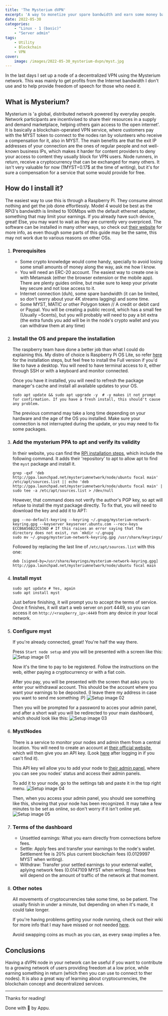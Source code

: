 ```yaml
---
title: 'The Mysterium dVPN'
excerpt: 'A way to monetize your spare bandwidth and earn some money back.'
date: 2022-05-30
categories:
    - "Linux - 1 (basic)"
    - "Server admin"
tags:
    - Utility
    - Blockchain
    - VPN
cover:
    image: /images/2022-05-30_mysterium-dvpn/myst.jpg
---
```


In the last days I set up a node of a decentralized VPN using the Mysterium network. This was mainly to get profits from the Internet bandwidth I don't use and to help provide freedom of speech for those who need it.

## What is Mysterium?

Mysterium is 'a global, distributed network powered by everyday people. Network participants are incentivised to share their resources in a supply and demand marketplace, helping others gain access to the open internet'.
It is basically a blockchain-operated VPN service, where customers pay with the MYST token to connect to the nodes ran by volunteers who receive a compensation for it, also in MYST.
The main benefits are that the exit IP addresses of your connection are the ones of regular people and not well-known business IPs, which makes it harder for content providers to deny your access to content they usually block for VPN users.
Node runners, in return, receive a cryptocurrency that can be exchanged for many others. It isn't very valuable for now (1MYST=0.17$ at the time of writing), but it's for sure a compensation for a service that some would provide for free.

## How do I install it?

The easiest way to use this is through a Raspberry Pi. They consume almost nothing and get the job done effortlessly. Model 4 would be best as the RPi3's bandwidth is limited to 100Mbps with the default ethernet adapter, something that may limit your earnings.
If you already have such device, great! Else, you may want to wait as they are currently very overpriced. The software can be installed in many other ways, so check out [their website](https://mystnodes.com/onboarding) for more info, as even though some parts of this guide may be the same, this may not work due to various reasons on other OSs.

1. ### Prerequisites

    - Some crypto knowledge would come handy, specially to avoid losing some small amounts of money along the way, ask me how I know.
    - You will need an ERC-20 account. The easiest way to create one is with Metamask (either the browser extension or the mobile app). There are plenty guides online, but make sure to keep your private key secure and not lose access to it.
    - Internet connection (duh), some spare bandwidth (it can be limited, so don't worry about your 4K streams lagging) and some time.
    - Some MYST, MATIC or other Polygon token // A credit or debit card or Paypal. You will be creating a public record, which has a small fee (Usually ~5cents), but you will probably will need to pay a bit extra (the extra funds you add will be in the node's crypto wallet and you can withdraw them at any time)

1. ### Install the OS and prepare the installation

    The raspberry team have done a better job than what I could do explaining this. My distro of choice is Raspberry Pi OS Lite, so refer [here](https://www.raspberrypi.com/documentation/computers/getting-started.html#using-raspberry-pi-imager) for the installation steps, but feel free to install the Full version if you'd like to have a desktop.
    You will need to have terminal access to it, either through SSH or with a keyboard and monitor connected.
  
    Once you have it installed, you will need to refresh the package manager's cache and install all available updates to your OS.

    ```console
    sudo apt update && sudo apt upgrade -y  # -y makes it not prompt for confirmation. If you have a fresh install, this should't cause any problem.
    ```
  
    The previous command may take a long time depending on your hardware and the age of the OS you installed. Make sure your connection is not interrupted during the update, or you may need to fix some packages.

1. ### Add the mysterium PPA to apt and verify its validity

    In their website, you can find the [RPi installation steps](https://mystnodes.com/onboarding/rpi/existing/0), which include the following command. It adds their 'repository' to apt to allow apt to find the `myst` package and install it.
  
    ```console
    grep -qxF 'deb http://ppa.launchpad.net/mysteriumnetwork/node/ubuntu focal main' /etc/apt/sources.list || echo 'deb http://ppa.launchpad.net/mysteriumnetwork/node/ubuntu focal main' | sudo tee -a /etc/apt/sources.list > /dev/null
    ```

    However, that command does not verify the author's PGP key, so apt will refuse to install the myst package directly. To fix that, you will need to download the key and add it to APT:

    ```console
    gpg --no-default-keyring --keyring ~/.gnupg/mysterium-network-keyring.gpg --keyserver keyserver.ubuntu.com --recv-keys ECCB6A56B22C536D # If this raises an error saying that the directory does not exist, run `mkdir ~/.gnupg`
    sudo mv ~/.gnupg/mysterium-network-keyring.gpg /usr/share/keyrings/
    ```
  
    Followed by replacing the last line of `/etc/apt/sources.list` with this one:

    ```console
    deb [signed-by=/usr/share/keyrings/mysterium-network-keyring.gpg] http://ppa.launchpad.net/mysteriumnetwork/node/ubuntu focal main
    ```

1. ### Install myst

    ```console
    sudo apt update # Yes, again
    sudo apt install myst
    ```
  
    Just before finishing, it will prompt you to accept the terms of service.
    Once it finishes, it will start a web server on port 4449, so you can access it on `http://<raspberry_ip>:4449` from any device in your local network.

1. ### Configure myst

    If you're already connected, great! You're half the way there.

    Press `Start node setup` and you will be presented with a screen like this:
    ![Setup image 01](/image/2022-05-30_mysterium-dvpn/setup01.png)

    Now it's the time to pay to be registered. Follow the instructions on the web, either paying a cryptocurrency or with a fiat coin.

    After you pay, you will be presented with the screen that asks you to enter your withdrawal account. This should be the account where you want your earnings to be deposited. (I leave there my address in case you want to send me something :P)
    ![Setup image 02](/image/2022-05-30_mysterium-dvpn/setup02.png)

    Then you will be prompted for a password to acces your admin panel, and after a short wait you will be redirected to your main dashboard, which should look like this:
    ![Setup image 03](/image/2022-05-30_mysterium-dvpn/setup03.png)

1. ### MystNodes

    There is a service to monitor your nodes and admin them from a central location. You will need to create an account at [their official website](https://mystnodes.com/registration), which will then give you an API key. (Look [here](https://mystnodes.com/me) after logging in if you can't find it).

    This API key wil allow you to add your node to [their admin panel](https://mystnodes.com/nodes), where you can see you nodes' status and access their admin panels.

    To add it to your node, go to the settings tab and paste it in the top right menu.
    ![Setup image 04](/image/2022-05-30_mysterium-dvpn/setup04.png)

    Then, when you access your admin panel, you should see something like this, showing that your node has been recognized. It may take a few minutes to be set as online, so don't worry if it isn't online yet.
    ![Setup image 05](/image/2022-05-30_mysterium-dvpn/setup05.png)

1. ### Terms of the dashboard

    - Unsettled earnings: What you earn directly from connections before fees.
    - Settle: Apply fees and transfer your earnings to the node's wallet. Settlement fee is 20% plus current blockchain fees (0.0129997 MYST when writing).
    - Withdraw: Transfer your settled earnings to your external wallet, aplying network fees (0.0147109 MYST when writing). These fees will depend on the amount of traffic of the network at that moment.

1. ### Other notes

    All movements of cryptocurrencies take some time, so be patient. The usually finish in under a minute, but depending on when it's made, it could take longer.

    If you're having problems getting your node running, check out their wiki for more info that I may have missed or not needed [here](https://docs.mysterium.network/for-node-runners/intros-mysterium-node).

    Avoid swapping coins as much as you can, as every swap implies a fee.

## Conclusions

Having a dVPN node in your network can be useful if you want to contribute to a growing network of users providing freedom at a low price, while earning something in return (which then you can use to connect to ther nodes). It is also a great way of learning about cryptocurrencies, the blockchain concept and decentralized services.

---

Thanks for reading!

Done with 🖤 by Appu.
